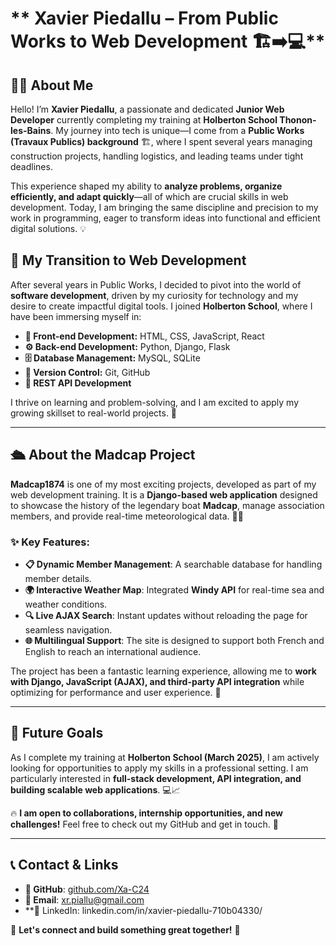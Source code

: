 # ** Xavier Piedallu – From Public Works to Web Development 🏗️➡️💻**

## **👨‍💻 About Me**

Hello! I’m **Xavier Piedallu**, a passionate and dedicated **Junior Web Developer** currently completing my training at **Holberton School Thonon-les-Bains**. My journey into tech is unique—I come from a **Public Works (Travaux Publics) background** 🏗️, where I spent several years managing construction projects, handling logistics, and leading teams under tight deadlines.

This experience shaped my ability to **analyze problems, organize efficiently, and adapt quickly**—all of which are crucial skills in web development. Today, I am bringing the same discipline and precision to my work in programming, eager to transform ideas into functional and efficient digital solutions. 💡

## **🌟 My Transition to Web Development**

After several years in Public Works, I decided to pivot into the world of **software development**, driven by my curiosity for technology and my desire to create impactful digital tools. I joined **Holberton School**, where I have been immersing myself in:

- **🎨 Front-end Development:** HTML, CSS, JavaScript, React
- **⚙️ Back-end Development:** Python, Django, Flask
- **🗄️ Database Management:** MySQL, SQLite
- **🔄 Version Control:** Git, GitHub
- **🔗 REST API Development**

I thrive on learning and problem-solving, and I am excited to apply my growing skillset to real-world projects. 🚀

---

## **🛳️ About the Madcap Project**

**Madcap1874** is one of my most exciting projects, developed as part of my web development training. It is a **Django-based web application** designed to showcase the history of the legendary boat **Madcap**, manage association members, and provide real-time meteorological data. 🌊⚓

### **✨ Key Features:**
- **📋 Dynamic Member Management**: A searchable database for handling member details.
- **🌍 Interactive Weather Map**: Integrated **Windy API** for real-time sea and weather conditions.
- **🔍 Live AJAX Search**: Instant updates without reloading the page for seamless navigation.
- **🌐 Multilingual Support**: The site is designed to support both French and English to reach an international audience.

The project has been a fantastic learning experience, allowing me to **work with Django, JavaScript (AJAX), and third-party API integration** while optimizing for performance and user experience. 🚀

---

## **🎯 Future Goals**

As I complete my training at **Holberton School (March 2025)**, I am actively looking for opportunities to apply my skills in a professional setting. I am particularly interested in **full-stack development, API integration, and building scalable web applications**. 💻📈

🔥 **I am open to collaborations, internship opportunities, and new challenges!** Feel free to check out my GitHub and get in touch. 🤝

---

## **📞 Contact & Links**

- **🔗 GitHub**: [github.com/Xa-C24](https://github.com/Xa-C24)
- **📩 Email**: xr.piallu@gmail.com
- **💼 LinkedIn: linkedin.com/in/xavier-piedallu-710b04330/

📩 **Let's connect and build something great together!** 🚀

